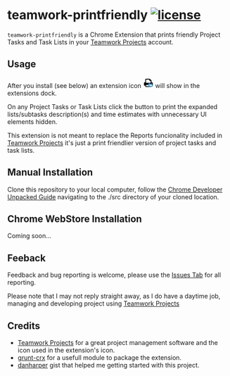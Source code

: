 # teamwork-printfriendly [![license](https://img.shields.io/github/license/mashape/apistatus.svg)](https://raw.githubusercontent.com/pnmcosta/teamwork-printfriendly/master/LICENSE)

`teamwork-printfriendly` is a Chrome Extension that prints friendly Project Tasks and Task Lists in your [Teamwork Projects](https://www.teamwork.com/friend/pmcdigital) account.

## Usage

After you install (see below) an extension icon ![teamwork-printfriendly icon](https://raw.githubusercontent.com/pnmcosta/teamwork-printfriendly/master/src/icons/icon24.png) will show in the extensions dock.

On any Project Tasks or Task Lists click the button to print the expanded lists/subtasks description(s) and time estimates with unnecessary UI elements hidden.

This extension is not meant to replace the Reports funcionality included in [Teamwork Projects](https://www.teamwork.com/friend/pmcdigital) it's just a print friendlier version of project tasks and task lists.

## Manual Installation

Clone this repository to your local computer, follow the [Chrome Developer Unpacked Guide](https://developer.chrome.com/extensions/getstarted#unpacked) navigating to the ./src directory of your cloned location.

## Chrome WebStore Installation

Coming soon...

## Feeback

Feedback and bug reporting is welcome, please use the [Issues Tab](https://github.com/pnmcosta/teamwork-printfriendly/issues) for all reporting. 

Please note that I may not reply straight away, as I do have a daytime job, managing and developing project using [Teamwork Projects](https://www.teamwork.com/friend/pmcdigital)

## Credits
- [Teamwork Projects](https://www.teamwork.com/friend/pmcdigital) for a great project management software and the icon used in the extension's icon.
- [grunt-crx](https://github.com/oncletom/grunt-crx) for a usefull module to package the extension.
- [danharper](https://gist.github.com/danharper/8364399) gist that helped me getting started with this project.